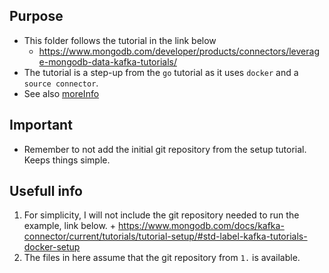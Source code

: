 ## Purpose
  * This folder follows the tutorial in the link below
    + https://www.mongodb.com/developer/products/connectors/leverage-mongodb-data-kafka-tutorials/
  * The tutorial is a step-up from the `go` tutorial as it uses `docker` and a `source connector`.
  * See also [moreInfo](#usefull-info)

## Important
  * Remember to not add the initial git repository from the setup tutorial. Keeps things simple.

## Usefull info
  1. For simplicity, I will not include the git repository needed to run the example, link below.
    + https://www.mongodb.com/docs/kafka-connector/current/tutorials/tutorial-setup/#std-label-kafka-tutorials-docker-setup
  2. The files in here assume that the git repository from `1.` is available.